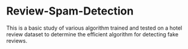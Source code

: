 # Review-Spam-Detection
This is a basic study of various algorithm trained and tested on a hotel review dataset to determine the efficient algorithm for detecting fake reviews.
